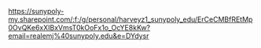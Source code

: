 


https://sunypoly-my.sharepoint.com/:f:/g/personal/harveyz1_sunypoly_edu/ErCeCMBfREtMp0OvQKe6xXIBxVmsT0kOoFx1o_OcYE8kKw?email=realemj%40sunypoly.edu&e=DYdysr
